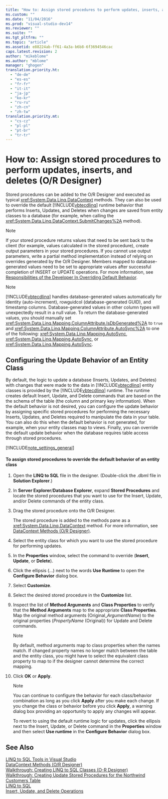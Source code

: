 ```yaml
---
title: "How to: Assign stored procedures to perform updates, inserts, and deletes (O-R Designer) | Microsoft Docs"
ms.custom: ""
ms.date: "11/04/2016"
ms.prod: "visual-studio-dev14"
ms.reviewer: ""
ms.suite: ""
ms.tgt_pltfrm: ""
ms.topic: "article"
ms.assetid: e88224ab-ff61-4a3a-b6b8-6f3694546cac
caps.latest.revision: 2
author: "mikeblome"
ms.author: "mblome"
manager: "ghogen"
translation.priority.ht: 
  - "de-de"
  - "es-es"
  - "fr-fr"
  - "it-it"
  - "ja-jp"
  - "ko-kr"
  - "ru-ru"
  - "zh-cn"
  - "zh-tw"
translation.priority.mt: 
  - "cs-cz"
  - "pl-pl"
  - "pt-br"
  - "tr-tr"
---
```

# How to: Assign stored procedures to perform updates, inserts, and deletes (O/R Designer)
Stored procedures can be added to the O/R Designer and executed as typical <xref:System.Data.Linq.DataContext> methods. They can also be used to override the default [!INCLUDE[vbtecdlinq](../data-tools/includes/vbtecdlinq_md.md)] runtime behavior that performs Inserts, Updates, and Deletes when changes are saved from entity classes to a database (for example, when calling the <xref:System.Data.Linq.DataContext.SubmitChanges%2A> method).  
  
> [!NOTE]
>  If your stored procedure returns values that need to be sent back to the client (for example, values calculated in the stored procedure), create output parameters in your stored procedures. If you cannot use output parameters, write a partial method implementation instead of relying on overrides generated by the O/R Designer. Members mapped to database-generated values need to be set to appropriate values after successful completion of INSERT or UPDATE operations. For more information, see [Responsibilities of the Developer In Overriding Default Behavior](http://msdn.microsoft.com/en-us/Library/c6909ddd-e053-46a8-980c-0e12a9797be1).  
  
> [!NOTE]
>  [!INCLUDE[vbtecdlinq](../data-tools/includes/vbtecdlinq_md.md)] handles database-generated values automatically for identity (auto-increment), rowguidcol (database-generated GUID), and timestamp columns. Database-generated values in other column types will unexpectedly result in a null value. To return the database-generated values, you should manually set <xref:System.Data.Linq.Mapping.ColumnAttribute.IsDbGenerated%2A> to `true` and <xref:System.Data.Linq.Mapping.ColumnAttribute.AutoSync%2A> to one of the following: <xref:System.Data.Linq.Mapping.AutoSync>, <xref:System.Data.Linq.Mapping.AutoSync>, or <xref:System.Data.Linq.Mapping.AutoSync>.  
  
## Configuring the Update Behavior of an Entity Class  
 By default, the logic to update a database (Inserts, Updates, and Deletes) with changes that were made to the data in [!INCLUDE[vbtecdlinq](../data-tools/includes/vbtecdlinq_md.md)] entity classes is provided by the [!INCLUDE[vbtecdlinq](../data-tools/includes/vbtecdlinq_md.md)] runtime. The runtime creates default Insert, Update, and Delete commands that are based on the the schema of the table (the column and primary key information). When the default behavior is not desired, you can configure the update behavior by assigning specific stored procedures for performing the necessary Inserts, Updates, and Deletes required to manipulate the data in your table. You can also do this when the default behavior is not generated, for example, when your entity classes map to views. Finally, you can override the default update behavior when the database requires table access through stored procedures.  
  
 [!INCLUDE[note_settings_general](../data-tools/includes/note_settings_general_md.md)]  
  
#### To assign stored procedures to override the default behavior of an entity class  
  
1.  Open the **LINQ to SQL** file in the designer. (Double-click the .dbml file in **Solution Explorer**.)  
  
2.  In **Server Explorer**/**Database Explorer**, expand **Stored Procedures** and locate the stored procedures that you want to use for the Insert, Update, and/or Delete commands of the entity class.  
  
3.  Drag the stored procedure onto the O/R Designer.  
  
     The stored procedure is added to the methods pane as a <xref:System.Data.Linq.DataContext> method. For more information, see [DataContext Methods (O/R Designer)](../data-tools/datacontext-methods-o-r-designer.md).  
  
4.  Select the entity class for which you want to use the stored procedure for performing updates.  
  
5.  In the **Properties** window, select the command to override (**Insert**, **Update**, or **Delete**).  
  
6.  Click the ellipsis (...) next to the words **Use Runtime** to open the **Configure Behavior** dialog box.  
  
7.  Select **Customize**.  
  
8.  Select the desired stored procedure in the **Customize** list.  
  
9. Inspect the list of **Method Arguments** and **Class Properties** to verify that the **Method Arguments** map to the appropriate **Class Properties**. Map the original method arguments (Original_*ArgumentName*) to the original properties (*PropertyName* (Original)) for Update and Delete commands.  
  
    > [!NOTE]
    >  By default, method arguments map to class properties when the names match. If changed property names no longer match between the table and the entity class, you might have to select the equivalent class property to map to if the designer cannot determine the correct mapping.  
  
10. Click **OK** or **Apply**.  
  
    > [!NOTE]
    >  You can continue to configure the behavior for each class/behavior combination as long as you click **Apply** after you make each change. If you change the class or behavior before you click **Apply**, a warning dialog box providing an opportunity to apply any changes will appear.  
  
     To revert to using the default runtime logic for updates, click the ellipsis next to the Insert, Update, or Delete command in the **Properties** window and then select **Use runtime** in the **Configure Behavior** dialog box.  
  
## See Also  
 [LINQ to SQL Tools in Visual Studio](../data-tools/linq-to-sql-tools-in-visual-studio2.md)   
 [DataContext Methods (O/R Designer)](../data-tools/datacontext-methods-o-r-designer.md)   
 [Walkthrough: Creating LINQ to SQL Classes (O-R Designer)](http://msdn.microsoft.com/en-us/Library/35aad4a4-2e8a-46e2-ae09-5fbfd333c233)   
 [Walkthrough: Creating Update Stored Procedures for the Northwind Customers Table](../data-tools/walkthrough-creating-update-stored-procedures-for-the-northwind-customers-table.md)   
 [LINQ to SQL](http://msdn.microsoft.com/en-us/Library/73d13345-eece-471a-af40-4cc7a2f11655)   
 [Insert, Update, and Delete Operations](http://msdn.microsoft.com/en-us/Library/26a43a4f-83c9-4732-806d-bb23aad0ff6b)